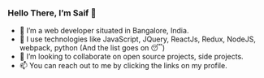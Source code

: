 ### Hello There, I’m Saif 👋

- 👀 I’m a web developer situated in Bangalore, India.
- 🌱 I use technologies like JavaScript, JQuery, ReactJs, Redux, NodeJS, webpack, python (And the list goes on 😴)
- 💞️ I’m looking to collaborate on open source projects, side projects.
- 📫 You can reach out to me by clicking the links on my profile.
